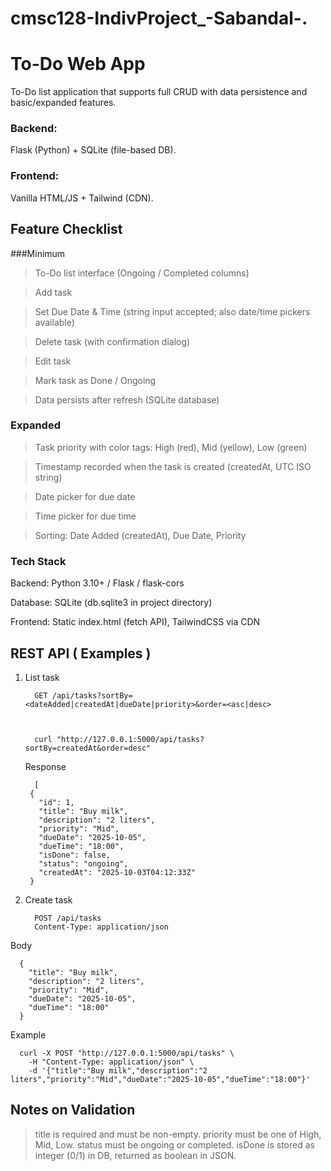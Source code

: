 # cmsc128-IndivProject_-Sabandal-.

# To-Do Web App
To-Do list application that supports full CRUD with data persistence and basic/expanded features.

### Backend: 
Flask (Python) + SQLite (file-based DB).

### Frontend: 
Vanilla HTML/JS + Tailwind (CDN).

## Feature Checklist

###Minimum

>To-Do list interface (Ongoing / Completed columns)

>Add task

>Set Due Date & Time (string input accepted; also date/time pickers available)

>Delete task (with confirmation dialog)

>Edit task

>Mark task as Done / Ongoing

>Data persists after refresh (SQLite database)

### Expanded

>Task priority with color tags: High (red), Mid (yellow), Low (green)

>Timestamp recorded when the task is created (createdAt, UTC ISO string)

>Date picker for due date

>Time picker for due time

>Sorting: Date Added (createdAt), Due Date, Priority

### Tech Stack
Backend: Python 3.10+ / Flask / flask-cors

Database: SQLite (db.sqlite3 in project directory)

Frontend: Static index.html (fetch API), TailwindCSS via CDN



## REST API ( Examples )

1. List task
   
        
         GET /api/tasks?sortBy=<dateAdded|createdAt|dueDate|priority>&order=<asc|desc>
        

        
         curl "http://127.0.0.1:5000/api/tasks?sortBy=createdAt&order=desc"
      

   Response

    
   
         [
        {
          "id": 1,
          "title": "Buy milk",
          "description": "2 liters",
          "priority": "Mid",
          "dueDate": "2025-10-05",
          "dueTime": "18:00",
          "isDone": false,
          "status": "ongoing",
          "createdAt": "2025-10-03T04:12:33Z"
        }
      
      
 

3. Create task



         POST /api/tasks
         Content-Type: application/json



Body


      {
        "title": "Buy milk",
        "description": "2 liters",
        "priority": "Mid",
        "dueDate": "2025-10-05",
        "dueTime": "18:00"
      }



Example


      curl -X POST "http://127.0.0.1:5000/api/tasks" \
        -H "Content-Type: application/json" \
        -d '{"title":"Buy milk","description":"2 liters","priority":"Mid","dueDate":"2025-10-05","dueTime":"18:00"}'



## Notes on Validation

> title is required and must be non-empty.
> priority must be one of High, Mid, Low.
> status must be ongoing or completed.
> isDone is stored as integer (0/1) in DB, returned as boolean in JSON.
